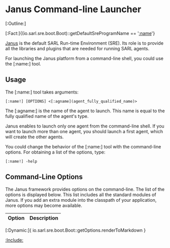 # Janus Command-line Launcher

[:Outline:]

[:Fact:]{(io.sarl.sre.boot.Boot)::getDefaultSreProgramName == '[:name](janus)'}

[Janus](http://www.janusproject.io) is the default SARL Run-time Environment (SRE).
Its role is to provide all the libraries and plugins that are needed for running SARL agents.

For launching the Janus platform from a command-line shell, you could use the [:name:] tool.

## Usage

The [:name:] tool takes arguments:


	[:name!] [OPTIONS] <[:agname](agent_fully_qualified_name)>


The [:agname:] is the name of the agent to launch. This name is equal to the
fully qualified name of the agent's type.

<note>Janus enables to launch only one agent from the command-line shell. If you want to launch
more than one agent, you should launch a first agent, which will create the other agents.</note>

You could change the behavior of the [:name:] tool with the command-line options.
For obtaining a list of the options, type:

	[:name!] -help


## Command-Line Options

The Janus framework provides options on the command-line.
The list of the options is displayed below. This list includes
all the standard modules of Janus. If you add an extra module into
the classpath of your application, more options may become available.



| Option | Description |
| ------ | ----------- |
[:Dynamic:]{
	io.sarl.sre.boot.Boot::getOptions.renderToMarkdown
}




[:Include:](../legal.inc)

